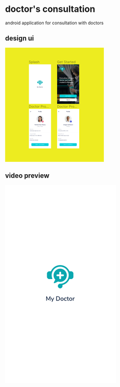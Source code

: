 # doctor's consultation
android application for consultation with doctors
## design ui
![alt text](https://github.com/putu-eka-mulyana/reactNative_doctor-sConsultation/blob/master/imagereadme.png?raw=true)
## video preview
[![Demo CountPages alpha](https://github.com/putu-eka-mulyana/reactNative_doctor-sConsultation/blob/master/Splash.png)](https://github.com/putu-eka-mulyana/reactNative_doctor-sConsultation/blob/master/videoredme.mp4)
